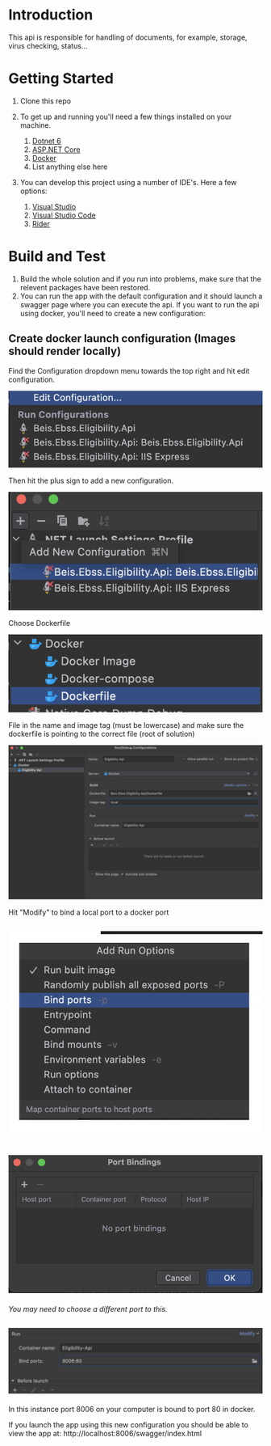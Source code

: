 # Introduction 
This api is responsible for handling of documents, for example, storage, virus checking, status...
# Getting Started
1. Clone this repo
2. To get up and running you'll need a few things installed on your machine.
   1. [Dotnet 6](https://dotnet.microsoft.com/en-us/download/dotnet/6.0)
   2. [ASP.NET Core](https://github.com/aspnet/Home)
   3. [Docker](https://www.docker.com/products/docker-desktop/)
   4. List anything else here
   
3. You can develop this project using a number of IDE's. Here a few options:
   1. [Visual Studio](https://visualstudio.microsoft.com/vs/)
   2. [Visual Studio Code](https://code.visualstudio.com/download)
   3. [Rider](https://www.jetbrains.com/rider/)

# Build and Test
1. Build the whole solution and if you run into problems, make sure that the relevent packages have been restored.
2. You can run the app with the default configuration and it should launch a swagger page where you can execute the api.
   If you want to run the api using docker, you'll need to create a new configuration:

## Create docker launch configuration (Images should render locally)
Find the Configuration dropdown menu towards the top right and hit edit configuration.


![Edit-launch-config-1.png](./.readme/Edit-launch-config-1.png)

Then hit the plus sign to add a new configuration.


![Edit-launch-config-2.png](./.readme/Edit-launch-config-2.png)
 
Choose Dockerfile

![Edit-launch-config-3.png](./.readme/Edit-launch-config-3.png)
   
File in the name and image tag (must be lowercase) and make sure the dockerfile is pointing to the correct file (root of solution)

![Edit-launch-config-4.png](./.readme/Edit-launch-config-4.png)

Hit "Modify" to bind a local port to a docker port


![Edit-launch-config-5.png](./.readme/Edit-launch-config-5.png)
-

![Edit-launch-config-6.png](./.readme/Edit-launch-config-6.png)
-

*You may need to choose a different port to this.*

![Edit-launch-config-7.png](./.readme/Edit-launch-config-7.png)
-

In this instance port 8006 on your computer is bound to port 80 in docker.

If you launch the app using this new configuration you should be able to view the app at:
http://localhost:8006/swagger/index.html